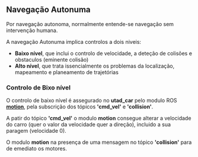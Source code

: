 ## Navegação Autonuma

Por navegação autonoma, normalmente entende-se navegação sem intervenção humana.

A navegação Autonuma implica controlos a dois niveis:
  - __Baixo nível__, que inclui o controlo de velocidade, a deteção de colisões e obstaculos (eminente colisão)
  - __Alto nível__, que trata issencialmente os problemas da localização, mapeamento e planeamento de trajetórias
 
### Controlo de Bixo nível

O controlo de baixo nível é assegurado no __utad_car__ pelo modulo ROS [__motion__](./Controlo%20dos%20Motores%20de%20tração.md#modulo-motion), pela subscrição dos tópicos __'cmd_vel'__ e __'collision'__.

A patir do tópico __'cmd_vel'__ o modulo __motion__ consegue alterar a velocidade do carro (quer o valor da velocidade quer a direção), incluido a sua paragem (velocidade 0).

O modulo __motion__ na presença de uma mensagem no tópico __'collision'__ para de emediato os motores.
